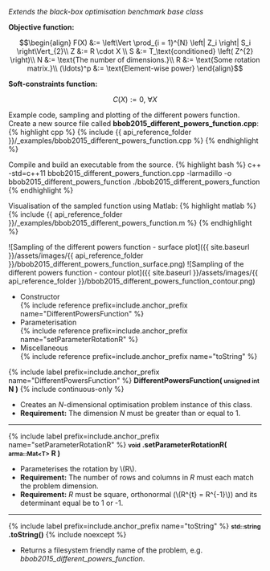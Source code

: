 *Extends the black-box optimisation benchmark base class*

**Objective function:**

$$\begin{align}
F(X) &:= \left\Vert \prod_{i = 1}^{N} \left| Z_i \right| S_i \right\Vert_{2}\\
Z &:= R \cdot X \\
S &:= T_\text{conditioned} \left( Z^{2} \right)\\
N &:= \text{The number of dimensions.}\\
R &:= \text{Some rotation matrix.}\\
(\ldots)^p &:= \text{Element-wise power}
\end{align}$$

**Soft-constraints function:**

$$C(X) := 0, \ \forall X$$

Example code, sampling and plotting of the different powers function.
Create a new source file called **bbob2015_different_powers_function.cpp**:
{% highlight cpp %}
{% include {{ api_reference_folder }}/_examples/bbob2015_different_powers_function.cpp %}
{% endhighlight %}

Compile and build an executable from the source.
{% highlight bash %}
c++ -std=c++11 bbob2015_different_powers_function.cpp -larmadillo -o bbob2015_different_powers_function
./bbob2015_different_powers_function
{% endhighlight %}

Visualisation of the sampled function using Matlab:
{% highlight matlab %}
{% include {{ api_reference_folder }}/_examples/bbob2015_different_powers_function.m %}
{% endhighlight %}

![Sampling of the different powers function - surface plot]({{ site.baseurl }}/assets/images/{{ api_reference_folder }}/bbob2015_different_powers_function_surface.png)
![Sampling of the different powers function - contour plot]({{ site.baseurl }}/assets/images/{{ api_reference_folder }}/bbob2015_different_powers_function_contour.png)

- Constructor<br>
  {% include reference prefix=include.anchor_prefix name="DifferentPowersFunction" %}
- Parameterisation<br>
  {% include reference prefix=include.anchor_prefix name="setParameterRotationR" %}
- Miscellaneous<br>
  {% include reference prefix=include.anchor_prefix name="toString" %}

{% include label prefix=include.anchor_prefix name="DifferentPowersFunction" %}
**DifferentPowersFunction( <small>unsigned int</small> N )** {% include continuous-only %}

- Creates an *N*-dimensional optimisation problem instance of this class.
- **Requirement:** The dimension *N* must be greater than or equal to 1.

---
{% include label prefix=include.anchor_prefix name="setParameterRotationR" %}
**<small>void</small> .setParameterRotationR( <small>arma::Mat&lt;T&gt;</small> R )**

- Parameterises the rotation by \\(R\\).
- **Requirement:** The number of rows and columns in *R* must each match the problem dimension.
- **Requirement:** *R* must be square, orthonormal (\\(R^{t} = R^{-1}\\)) and its determinant equal be to 1 or -1.

---
{% include label prefix=include.anchor_prefix name="toString" %}
**<small>std::string</small> .toString()** {% include noexcept %}

- Returns a filesystem friendly name of the problem, e.g. *bbob2015_different_powers_function*.
